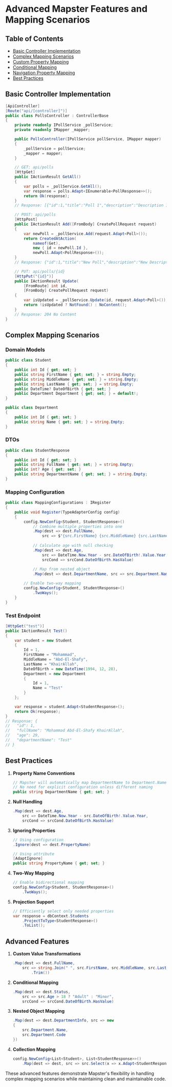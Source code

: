 # Advanced Mapster Features and Mapping Scenarios

## Table of Contents
- [Basic Controller Implementation](#basic-controller-implementation)
- [Complex Mapping Scenarios](#complex-mapping-scenarios)
- [Custom Property Mapping](#custom-property-mapping)
- [Conditional Mapping](#conditional-mapping)
- [Navigation Property Mapping](#navigation-property-mapping)
- [Best Practices](#best-practices)

## Basic Controller Implementation

```csharp
[ApiController]
[Route("api/[controller]")]
public class PollsController : ControllerBase
{
    private readonly IPollService _pollService;
    private readonly IMapper _mapper;

    public PollsController(IPollService pollService, IMapper mapper)
    {
        _pollService = pollService;
        _mapper = mapper;
    }

    // GET: api/polls
    [HttpGet]
    public IActionResult GetAll()
    {
        var polls = _pollService.GetAll();
        var response = polls.Adapt<IEnumerable<PollResponse>>();
        return Ok(response);
    }
    // Response: [{"id":1,"title":"Poll 1","description":"Description 1"},...]

    // POST: api/polls
    [HttpPost]
    public IActionResult Add([FromBody] CreatePollRequest request)
    {
        var newPoll = _pollService.Add(request.Adapt<Poll>());
        return CreatedAtAction(
            nameof(Get), 
            new { id = newPoll.Id }, 
            newPoll.Adapt<PollResponse>());
    }
    // Response: {"id":1,"title":"New Poll","description":"New Description"}

    // PUT: api/polls/{id}
    [HttpPut("{id}")]
    public IActionResult Update(
        [FromRoute] int id, 
        [FromBody] CreatePollRequest request)
    {
        var isUpdated = _pollService.Update(id, request.Adapt<Poll>());
        return !isUpdated ? NotFound() : NoContent();
    }
    // Response: 204 No Content
}
```

## Complex Mapping Scenarios

### Domain Models
```csharp
public class Student
{
    public int Id { get; set; }
    public string FirstName { get; set; } = string.Empty;
    public string MiddleName { get; set; } = string.Empty;
    public string LastName { get; set; } = string.Empty;
    public DateTime? DateOfBirth { get; set; }
    public Department Department { get; set; } = default!;
}

public class Department
{
    public int Id { get; set; }
    public string Name { get; set; } = string.Empty;
}
```

### DTOs
```csharp
public class StudentResponse
{
    public int Id { get; set; }
    public string FullName { get; set; } = string.Empty;
    public int? Age { get; set; }
    public string DepartmentName { get; set; } = string.Empty;
}
```

### Mapping Configuration
```csharp
public class MappingConfigurations : IRegister
{
    public void Register(TypeAdapterConfig config)
    {
        config.NewConfig<Student, StudentResponse>()
            // Combine multiple properties into one
            .Map(dest => dest.FullName, 
                src => $"{src.FirstName} {src.MiddleName} {src.LastName}")
            
            // Calculate age with null checking
            .Map(dest => dest.Age, 
                src => DateTime.Now.Year - src.DateOfBirth!.Value.Year,
                srcCond => srcCond.DateOfBirth.HasValue)
            
            // Map from nested object
            .Map(dest => dest.DepartmentName, src => src.Department.Name);

        // Enable two-way mapping
        config.NewConfig<Student, StudentResponse>()
            .TwoWays();
    }
}
```

### Test Endpoint
```csharp
[HttpGet("test")]
public IActionResult Test()
{
    var student = new Student
    {
        Id = 1,
        FirstName = "Mohammad",
        MiddleName = "Abd-El-Shafy",
        LastName = "KhairAllah",
        DateOfBirth = new DateTime(1994, 12, 28),
        Department = new Department
        {
            Id = 1,
            Name = "Test"
        }
    };

    var response = student.Adapt<StudentResponse>();
    return Ok(response);
}
// Response: {
//   "id": 1,
//   "fullName": "Mohammad Abd-El-Shafy KhairAllah",
//   "age": 29,
//   "departmentName": "Test"
// }
```

## Best Practices

1. **Property Name Conventions**
   ```csharp
   // Mapster will automatically map DepartmentName to Department.Name
   // No need for explicit configuration unless different naming
   public string DepartmentName { get; set; }
   ```

2. **Null Handling**
   ```csharp
   .Map(dest => dest.Age, 
       src => DateTime.Now.Year - src.DateOfBirth!.Value.Year,
       srcCond => srcCond.DateOfBirth.HasValue)
   ```

3. **Ignoring Properties**
   ```csharp
   // Using configuration
   .Ignore(dest => dest.PropertyName)

   // Using attribute
   [AdaptIgnore]
   public string PropertyName { get; set; }
   ```

4. **Two-Way Mapping**
   ```csharp
   // Enable bidirectional mapping
   config.NewConfig<Student, StudentResponse>()
       .TwoWays();
   ```

5. **Projection Support**
   ```csharp
   // Efficiently select only needed properties
   var response = dbContext.Students
       .ProjectToType<StudentResponse>()
       .ToList();
   ```

## Advanced Features

1. **Custom Value Transformations**
   ```csharp
   .Map(dest => dest.FullName, 
       src => string.Join(" ", src.FirstName, src.MiddleName, src.LastName)
           .Trim())
   ```

2. **Conditional Mapping**
   ```csharp
   .Map(dest => dest.Status, 
       src => src.Age > 18 ? "Adult" : "Minor",
       srcCond => srcCond.DateOfBirth.HasValue)
   ```

3. **Nested Object Mapping**
   ```csharp
   .Map(dest => dest.DepartmentInfo, src => new
   {
       src.Department.Name,
       src.Department.Code
   })
   ```

4. **Collection Mapping**
   ```csharp
   config.NewConfig<List<Student>, List<StudentResponse>>()
       .Map(dest => dest, src => src.Select(x => x.Adapt<StudentResponse>()));
   ```

These advanced features demonstrate Mapster's flexibility in handling complex mapping scenarios while maintaining clean and maintainable code.
